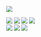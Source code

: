 ![](https://github-readme-stats.vercel.app/api?username=love-bees&show_icons=true&theme=graywhite)

![](https://img.shields.io/badge/OS-Ubuntu%2018.04-informational?style=flat&logo=Ubuntu&logoColor=white&color=E95420)
![](https://img.shields.io/badge/OS-Ubuntu%2020.04-informational?style=flat&logo=Ubuntu&logoColor=white&color=E95420)
![](https://img.shields.io/badge/OS-Mint%2018.3-informational?style=flat&logo=Linux%20Mint&logoColor=white&color=87CF3E)
![](https://img.shields.io/badge/OS-Windows%2010-informational?style=flat&logo=Windows&logoColor=white&color=0078D6)<br>
![](https://img.shields.io/badge/Editor-Vim-informational?style=flat&logo=Vim&logoColor=white&color=019733)
![](https://img.shields.io/badge/Shell-Bash-informational?style=flat&logo=GNU-Bash&logoColor=white&color=4EAA25)
![](https://img.shields.io/badge/Code-Python-informational?style=flat&logo=Python&logoColor=white&color=3776AB)
